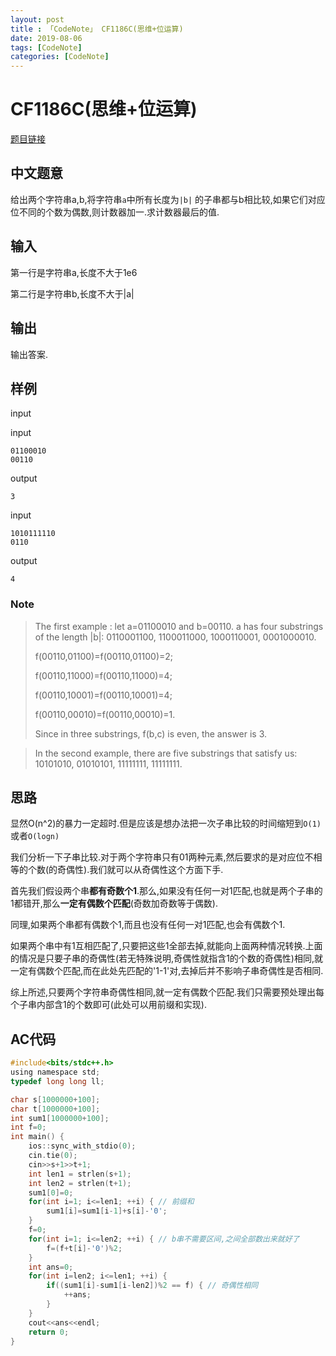 ```yaml
---
layout: post
title : 「CodeNote」 CF1186C(思维+位运算)
date: 2019-08-06
tags: [CodeNote]
categories: [CodeNote]
---
```

# CF1186C(思维+位运算)

[题目链接](http://codeforces.com/contest/1186/problem/C)

## 中文题意

给出两个字符串a,b,将字符串`a`中所有长度为`|b|` 的子串都与b相比较,如果它们对应位不同的个数为偶数,则计数器加一.求计数器最后的值.

## 输入

第一行是字符串a,长度不大于1e6

第二行是字符串b,长度不大于|a|

## 输出

输出答案.

## 样例

input

input

```
01100010
00110
```

output

```
3
```

input

```
1010111110
0110
```

output

```
4
```

### Note

> The first example : let a=01100010  and b=00110. a has four substrings of the length |b|: 0110001100, 1100011000, 1000110001, 0001000010.
>
> f(00110,01100)=f(00110,01100)=2;
>
> f(00110,11000)=f(00110,11000)=4;
>
> f(00110,10001)=f(00110,10001)=4;
>
> f(00110,00010)=f(00110,00010)=1.
>
> Since in three substrings, f(b,c) is even, the answer is 3.

> In the second example, there are five substrings that satisfy us: 10101010, 01010101, 11111111, 11111111.

## 思路

显然O(n^2)的暴力一定超时.但是应该是想办法把一次子串比较的时间缩短到`O(1)`或者`O(logn)` 

我们分析一下子串比较.对于两个字符串只有01两种元素,然后要求的是对应位不相等的个数(的奇偶性).我们就可以从奇偶性这个方面下手.

首先我们假设两个串**都有奇数个1**.那么,如果没有任何一对1匹配,也就是两个子串的1都错开,那么**一定有偶数个匹配**(奇数加奇数等于偶数).

同理,如果两个串都有偶数个1,而且也没有任何一对1匹配,也会有偶数个1.

如果两个串中有1互相匹配了,只要把这些1全部去掉,就能向上面两种情况转换.上面的情况是只要子串的奇偶性(若无特殊说明,奇偶性就指含1的个数的奇偶性)相同,就一定有偶数个匹配,而在此处先匹配的'1-1'对,去掉后并不影响子串奇偶性是否相同.

综上所述,只要两个字符串奇偶性相同,就一定有偶数个匹配.我们只需要预处理出每个子串内部含1的个数即可(此处可以用前缀和实现).

## AC代码

```c
#include<bits/stdc++.h>
using namespace std;
typedef long long ll;

char s[1000000+100];
char t[1000000+100];
int sum1[1000000+100];
int f=0;
int main() {
    ios::sync_with_stdio(0);
    cin.tie(0);
    cin>>s+1>>t+1;
    int len1 = strlen(s+1);
    int len2 = strlen(t+1);
    sum1[0]=0;
    for(int i=1; i<=len1; ++i) { // 前缀和
        sum1[i]=sum1[i-1]+s[i]-'0';
    }
    f=0;
    for(int i=1; i<=len2; ++i) { // b串不需要区间,之间全部数出来就好了
        f=(f+t[i]-'0')%2;
    }
    int ans=0;
    for(int i=len2; i<=len1; ++i) {
        if((sum1[i]-sum1[i-len2])%2 == f) { // 奇偶性相同
            ++ans;
        }
    }
    cout<<ans<<endl;
    return 0;
}
```


